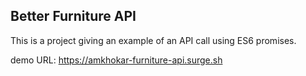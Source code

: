 ## Better Furniture API

This is a project giving an example of an API call using ES6 promises.

demo URL:
https://amkhokar-furniture-api.surge.sh
